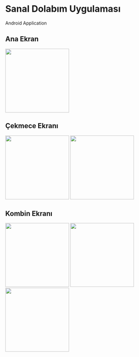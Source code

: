 # Sanal Dolabım Uygulaması
Android Application

## Ana Ekran
<img src="https://github.com/sermed469/SanalDolabimUygulamasi/assets/59250052/cb87bac4-e344-4664-b56c-3b5bf1b49457" width="200"/>

## Çekmece Ekranı
<img src="https://github.com/sermed469/SanalDolabimUygulamasi/assets/59250052/765d52ac-eb28-4226-83f0-55641e70715b" width="200"/>
<img src="https://github.com/sermed469/SanalDolabimUygulamasi/assets/59250052/2e1b31b1-f8d8-4d5f-be76-923b06667cf2" width="200"/>

## Kombin Ekranı
<img src="https://github.com/sermed469/SanalDolabimUygulamasi/assets/59250052/3640ee64-909f-4417-92de-4086ee35bbd1" width="200"/>
<img src="https://github.com/sermed469/SanalDolabimUygulamasi/assets/59250052/4f0fc48f-6d27-4f08-bfc4-08cea546eb06" width="200"/>
<img src="https://github.com/sermed469/SanalDolabimUygulamasi/assets/59250052/48c976dd-5a05-4b2c-94e3-9994b21df6b9" width="200"/>
